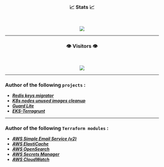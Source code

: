<!DOCTYPE html>
<html>
<body>
<h3 align="center">📈 Stats 📈</h3> 
<br>

<p align="center">
<img src="https://github-readme-stats-git-masterrstaa-rickstaa.vercel.app/api?username=plain5&show_icons=true&theme=blue-green&custom_title=My+GitHub+Stats+:)">
</p>
<hr> 

<h3 align="center">👁️ Visitors 👁️</h3><br>

<p align="center">
<img style="max-width: 100%;" src="https://profile-counter.glitch.me/plain5/count.svg">
</p>

<hr> 
<h3 align="left">Author of the following <code class="inlinecode">projects</code> :</h3> 
<ul>
  <li><i><b><a target="_blank" href="https://github.com/itsyndicate/redis-keys-migrator">Redis keys migrator</a></b></i></li>
  <li><i><b><a target="_blank" href="https://github.com/itsyndicate/nodes-unused-images-cleanup">K8s nodes unused images cleanup</a></b></i></li>
  <li><i><b><a target="_blank" href="https://github.com/plain5/Guard-Lite">Guard Lite</a></b></i></li>
  <li><i><b><a target="_blank" href="https://github.com/plain5/EKS-Terragrunt">EKS-Terragrunt</a></b></i></li>
</ul>

<hr> 
<h3 align="left">Author of the following <code class="inlinecode">Terraform modules</code> :</h3> 
<ul>
  <li><i><b><a target="_blank" href="https://github.com/itsyndicate/terraform-aws-ses">AWS Simple Email Service (v2)</a></b></i></li>
  <li><i><b><a target="_blank" href="https://github.com/itsyndicate/terraform-aws-elasticache">AWS ElastiCache</a></b></i></li>
  <li><i><b><a target="_blank" href="https://github.com/itsyndicate/terraform-aws-opensearch">AWS OpenSearch</a></b></i></li>
  <li><i><b><a target="_blank" href="https://github.com/itsyndicate/terraform-aws-secrets-manager">AWS Secrets Manager</a></b></i></li>
  <li><i><b><a target="_blank" href="https://github.com/itsyndicate/terraform-aws-cloudwatch">AWS CloudWatch</a></b></i></li>
</ul>
</body>
</html>
